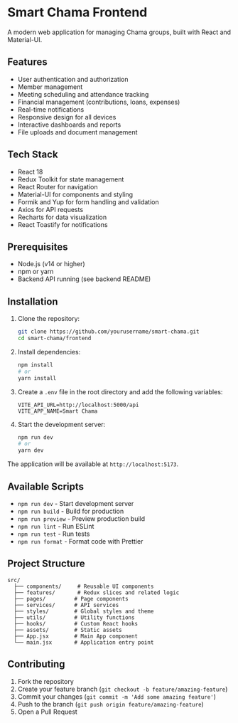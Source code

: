 # Smart Chama Frontend

A modern web application for managing Chama groups, built with React and Material-UI.

## Features

- User authentication and authorization
- Member management
- Meeting scheduling and attendance tracking
- Financial management (contributions, loans, expenses)
- Real-time notifications
- Responsive design for all devices
- Interactive dashboards and reports
- File uploads and document management

## Tech Stack

- React 18
- Redux Toolkit for state management
- React Router for navigation
- Material-UI for components and styling
- Formik and Yup for form handling and validation
- Axios for API requests
- Recharts for data visualization
- React Toastify for notifications

## Prerequisites

- Node.js (v14 or higher)
- npm or yarn
- Backend API running (see backend README)

## Installation

1. Clone the repository:
   ```bash
   git clone https://github.com/yourusername/smart-chama.git
   cd smart-chama/frontend
   ```

2. Install dependencies:
   ```bash
   npm install
   # or
   yarn install
   ```

3. Create a `.env` file in the root directory and add the following variables:
   ```
   VITE_API_URL=http://localhost:5000/api
   VITE_APP_NAME=Smart Chama
   ```

4. Start the development server:
   ```bash
   npm run dev
   # or
   yarn dev
   ```

The application will be available at `http://localhost:5173`.

## Available Scripts

- `npm run dev` - Start development server
- `npm run build` - Build for production
- `npm run preview` - Preview production build
- `npm run lint` - Run ESLint
- `npm run test` - Run tests
- `npm run format` - Format code with Prettier

## Project Structure

```
src/
  ├── components/     # Reusable UI components
  ├── features/       # Redux slices and related logic
  ├── pages/         # Page components
  ├── services/      # API services
  ├── styles/        # Global styles and theme
  ├── utils/         # Utility functions
  ├── hooks/         # Custom React hooks
  ├── assets/        # Static assets
  ├── App.jsx        # Main App component
  └── main.jsx       # Application entry point
```

## Contributing

1. Fork the repository
2. Create your feature branch (`git checkout -b feature/amazing-feature`)
3. Commit your changes (`git commit -m 'Add some amazing feature'`)
4. Push to the branch (`git push origin feature/amazing-feature`)
5. Open a Pull Request

